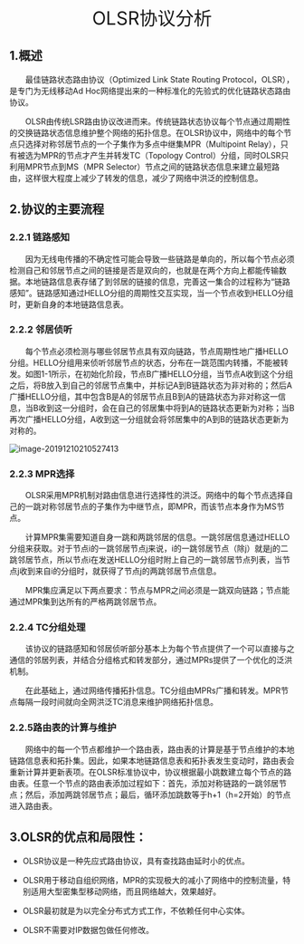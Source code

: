 <center> <font size=6>OLSR协议分析</font>  </center>

## 1.概述

<p style= "text-indent:2em">最佳链路状态路由协议（Optimized Link State Routing Protocol，OLSR），是专门为无线移动Ad Hoc网络提出来的一种标准化的先验式的优化链路状态路由协议。</p>
<p style="text-indent:2em">OLSR由传统LSR路由协议改进而来。传统链路状态协议每个节点通过周期性的交换链路状态信息维护整个网络的拓扑信息。在OLSR协议中，网络中的每个节点只选择对称邻居节点的一个子集作为多点中继集MPR（Multipoint Relay），只有被选为MPR的节点才产生并转发TC（Topology Control）分组，同时OLSR只利用MPR节点到MS（MPR Selector）节点之间的链路状态信息来建立最短路由，这样很大程度上减少了转发的信息，减少了网络中洪泛的控制信息。</p>

## 2.协议的主要流程

### 2.2.1 链路感知

<p style= "text-indent:2em">因为无线电传播的不确定性可能会导致一些链路是单向的，所以每个节点必须检测自己和邻居节点之间的链接是否是双向的，也就是在两个方向上都能传输数据。本地链路信息表存储了到邻居的链接的信息，完善这一集合的过程称为“链路感知”。链路感知通过HELLO分组的周期性交互实现，当一个节点收到HELLO分组时，更新自身的本地链路信息表。</p>

### 2.2.2 邻居侦听

<p style= "text-indent:2em">每个节点必须检测与哪些邻居节点具有双向链路，节点周期性地广播HELLO分组。HELLO分组用来侦听邻居节点的状态，分布在一跳范围内转播，不能被转发。如图1-1所示，在初始化阶段，节点B广播HELLO分组，当节点A收到这个分组之后，将B放入到自己的邻居节点集中，并标记A到B链路状态为非对称的；然后A广播HELLO分组，其中包含B是A的邻居节点且B到A的链路状态为非对称这一信息，当B收到这一分组时，会在自己的邻居集中将到A的链路状态更新为对称；当B再次广播HELLO分组，A收到这一分组就会将邻居集中的A到B的链路状态更新为对称的。</p>

<img src="C:\Users\HP\AppData\Roaming\Typora\typora-user-images\image-20191210210527413.png" alt="image-20191210210527413"  />

### 2.2.3 MPR选择

<p style= "text-indent:2em">OLSR采用MPR机制对路由信息进行选择性的洪泛。网络中的每个节点选择自己的一跳对称邻居节点的子集作为中继节点，即MPR，而该节点本身作为MS节点。</p>

<p style= "text-indent:2em">计算MPR集需要知道自身一跳和两跳邻居的信息。一跳邻居信息通过HELLO分组来获取。对于节点i的一跳邻居节点j来说，i的一跳邻居节点（除j）就是j的二跳邻居节点，所以节点i在发送HELLO分组时附上自己的一跳邻居节点列表，当节点j收到来自i的分组时，就获得了节点j的两跳邻居节点信息。</p>
<p style= "text-indent:2em">MPR集应满足以下两点要求：节点与MPR之间必须是一跳双向链路；节点能通过MPR集到达所有的严格两跳邻居节点。</p>

### 2.2.4 TC分组处理

<p style= "text-indent:2em">该协议的链路感知和邻居侦听部分基本上为每个节点提供了一个可以直接与之通信的邻居列表，并结合分组格式和转发部分，通过MPRs提供了一个优化的泛洪机制。</p>
<p style= "text-indent:2em">在此基础上，通过网络传播拓扑信息。TC分组由MPRs广播和转发。MPR节点每隔一段时间就向全网洪泛TC消息来维护网络拓扑信息。</p>

### 2.2.5路由表的计算与维护

<p style= "text-indent:2em">网络中的每一个节点都维护一个路由表，路由表的计算是基于节点维护的本地链路信息表和拓扑集。因此，如果本地链路信息表和拓扑表发生变动时，路由表会重新计算并更新表项。在OLSR标准协议中，协议根据最小跳数建立每个节点的路由表。任意一个节点的路由表添加过程如下：首先，添加对称链路的一跳邻居节点；然后，添加两跳邻居节点；最后，循环添加跳数等于h+1（h=2开始）的节点进入路由表。</p>



## 3.OLSR的优点和局限性：

* OLSR协议是一种先应式路由协议，具有查找路由延时小的优点。

* OLSR用于移动自组织网络，MPR的实现极大的减小了网络中的控制流量，特别适用大型密集型移动网络，而且网络越大，效果越好。

* OLSR最初就是为以完全分布式方式工作，不依赖任何中心实体。

* OLSR不需要对IP数据包做任何修改。

  

  